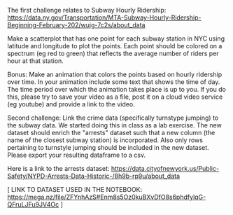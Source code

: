 The first challenge relates to Subway Hourly Ridership: https://data.ny.gov/Transportation/MTA-Subway-Hourly-Ridership-Beginning-February-202/wujg-7c2s/about_data 

Make a scatterplot that has one point for each subway station in NYC using latitude and longitude to plot the points. Each point should be colored on a spectrum (eg red to green) that reflects the average number of riders per hour at that station. 

Bonus: Make an animation that colors the points based on hourly ridership over time. In your animation include some text that shows the time of day. The time period over which the animation takes place is up to you. If you do this, please try to save your video as a file, post it on a cloud video service (eg youtube) and provide a link to the video.

Second challenge:  Link the crime data (specifically turnstype jumping) to the subway data. We started doing this in class as a lab exercise. The new dataset should enrich the "arrests" dataset such that a new column (the name of the closest subway station) is incorporated. Also only rows pertaining to turnstyle jumping should be included in the new dataset. Please export your resulting dataframe to a csv. 

Here is a link to the arrests dataset: https://data.cityofnewyork.us/Public-Safety/NYPD-Arrests-Data-Historic-/8h9b-rp9u/about_data


[ LINK TO DATASET USED IN THE NOTEBOOK: https://mega.nz/file/ZFYnhAzS#Enm8s5Oz0kuBXvDfO8s6phdfylqG-QFruLJFu9JV4Oc ]
